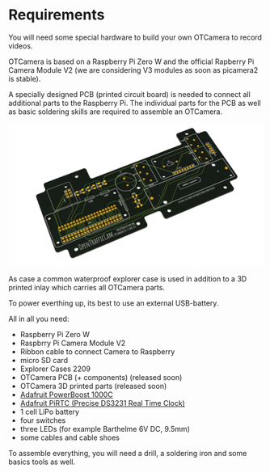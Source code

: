 # Requirements

You will need some special hardware to build your own OTCamera to record videos.

OTCamera is based on a Raspberry Pi Zero W and the official Rapberry Pi Camera Module V2
(we are considering V3 modules as soon as picamera2 is stable).

A specially designed PCB (printed circuit board) is needed to connect all additional
parts to the Raspberry Pi.
The individual parts for the PCB as well as basic soldering skills are required to
assemble an OTCamera.

![PCB](otcamera_pcb.webp)

As case a common waterproof explorer case is used in addition to a 3D printed inlay
which carries all OTCamera parts.

To power everthing up, its best to use an external USB-battery.

All in all you need:

- Raspberry Pi Zero W
- Raspbrry Pi Camera Module V2
- Ribbon cable to connect Camera to Raspberry
- micro SD card
- Explorer Cases 2209
- OTCamera PCB (+ components) (released soon)
- OTCamera 3D printed parts (released soon)
- [Adafruit PowerBoost 1000C][1]
- [Adafruit PiRTC (Precise DS3231 Real Time Clock)][2]
- 1 cell LiPo battery
- four switches
- three LEDs (for example Barthelme 6V DC, 9.5mm)
- some cables and cable shoes

To assemble everything, you will need a drill, a soldering iron and some basics tools
as well.

[1]: https://www.adafruit.com/product/2465
[2]: https://www.adafruit.com/product/4282
